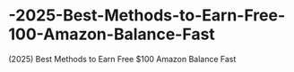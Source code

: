 # -2025-Best-Methods-to-Earn-Free-100-Amazon-Balance-Fast
(2025) Best Methods to Earn Free $100 Amazon Balance Fast
